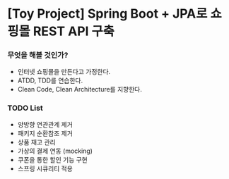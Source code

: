 # [Toy Project] Spring Boot + JPA로 쇼핑몰 REST API 구축

### 무엇을 해볼 것인가?
* 인터넷 쇼핑몰을 만든다고 가정한다.
* ATDD, TDD를 연습한다.
* Clean Code, Clean Architecture를 지향한다.

### TODO List
* 양방향 연관관계 제거
* 패키지 순환참조 제거
* 상품 재고 관리
* 가상의 결제 연동 (mocking)
* 쿠폰을 통한 할인 기능 구현
* 스프링 시큐리티 적용
